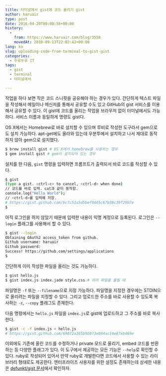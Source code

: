 ```yaml
---
title: 터미널에서 gist에 코드 올리기 gist
author: haruair
type: post
date: 2016-04-20T00:00:58+00:00
history:
  - 
    from: https://www.haruair.com/blog/3558
    movedAt: 2018-09-13T22:02:42+00:00
lang: ko
slug: uploading-code-from-terminal-to-gist-gist
categories:
  - 두루두루 IT
tags:
  - gist
  - terminal
  - 터미널에서

---
```

작업을 하다 보면 작은 코드 스니핏을 공유해야 하는 경우가 있다. 간단하게 텍스트 파일을 작성해서 메일이나 메신저를 통해서 공유할 수도 있고 GitHub의 gist 서비스를 이용해서 공유할 수 있다. 이 gist에 코드를 올리는 작업을 브라우저 없이 터미널에서도 가능하다. 서비스 이름과 동일하게 명령도 gist다.

OS X에서는 Homebrew로 바로 설치할 수 있으며 루비로 작성한 도구라서 gem으로도 설치 가능하다. apt-get에도 올라와 있는데 우분투에서 설치하고 나서 제대로 동작하지 않아 gem으로 설치했다.

```bash
$ brew install gist # OS X에서 homebrew를 사용하는 경우
$ gem install gist # gem이 설치되어 있는 경우
```

설치를 한 다음, `gist` 명령을 입력하면 프롬프트가 출력되서 바로 코드를 작성할 수 있다.

```bash
$ gist
(type a gist. <ctrl-c> to cancel, <ctrl-d> when done)
// 코드를 바로 입력. cat과 같이 동작함.
console.log("Hello World");
// <ctrl-d>를 입력해 저장.
# https://gist.github.com/bc7c51a5d5bef0465c67b38c39f29b7e
$
```

아직 로그인을 하지 않았기 때문에 입력한 내용이 익명 계정으로 등록된다. 로그인은 `--login` 플래그를 사용해서 할 수 있다.

```bash
$ gist --login
Obtaining OAuth2 access_token from github.
Github username: haruair
Github password:
Success! https://github.com/settings/applications
$
```

간단하게 이미 작성한 파일을 올리는 것도 가능하다.

```bash
$ gist hello.js
$ gist index.js index.jade style.css # 여러 파일을 올릴 때
```

파일명은 `-f` 또는 `--filename`으로 지정 가능하다. 파일명을 지정한 경우에는 STDIN으로 올리려는 파일을 지정할 수 있다. 그리고 업로드한 주소를 바로 사용할 수 있도록 복사하는 `-c`, `--copy` 플래그도 존재한다.

다음 명령에서는 `hello.js` 파일을 `index.js`로 gist에 업로드하고 그 주소를 바로 복사한다.

```bash
$ gist -c -f index.js < hello.js
# https://gist.github.com/69872a365b9b073eb94ac14e87eb469e
```

이외에도 기존에 올린 코드를 수정하거나 private 모드로 올리기, embed 코드를 반환하는 등 다양한 플래그가 있다. 이 도구에서 제공하는 모든 기능은 `--help`로 확인할 수 있다. ruby로 작성되어 있어서 만약 ruby로 개발한다면 코드에서 사용할 수 있는 라이브러리 형태로도 제공한다. 엔터프라이즈 사용자를 위한 설정도 존재하는데 상세한 내용은 [defunkt/gist 문서][1]에서 확인하자.

 [1]: https://github.com/defunkt/gist
